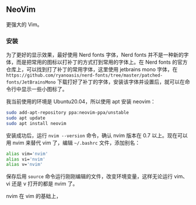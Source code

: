 ## NeoVim

更强大的 Vim。



### 安装

为了更好的显示效果，最好使用 Nerd fonts 字体，Nerd fonts 并不是一种新的字体，而是把常用的图标以打补丁的方式打到常用的字体上。在 Nerd fonts 的官方仓库上，可以找到打了补丁的常用字体，这里使用 jetbrains mono 字体，在 `https://github.com/ryanoasis/nerd-fonts/tree/master/patched-fonts/JetBrainsMono` 下载打好了补丁的字体，安装该字体并设置后，就可以在命令行中显示一些小图标了。

我当前使用的环境是 Ubuntu20.04，所以使用 apt 安装 neovim：

```bash
sudo add-apt-repository ppa:neovim-ppa/unstable
sudo apt update
sudo apt install neovim
```

安装成功后，运行 `nvim --version` 命令，确认 nvim 版本在 0.7 以上。现在可以用 nvim 来替代 vim 了，编辑 `~/.bashrc` 文件，添加别名：

```bash
alias vim='nvim'
alias vi='nvim'
alias v='nvim'
```

保存后用 `source` 命令运行刚刚编辑的文件，改变环境变量，这样无论运行 vim、vi 还是 v 打开的都是 nvim 了。

nvim 在 vim 的基础上，

